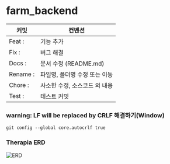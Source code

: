 # farm_backend

|커밋|컨벤션|
|-----|-----|
|Feat : |기능 추가|
|Fix : |버그 해결|
|Docs : |문서 수정 (README.md)|
|Rename : |파일명, 폴더명 수정 또는 이동|
|Chore : |사소한 수정, 소스코드 외 내용|
|Test : |테스트 커밋|

### warning: LF will be replaced by CRLF 해결하기(Window)
```git
git config --global core.autocrlf true
```

### Therapia ERD
![ERD](https://user-images.githubusercontent.com/30895117/169230353-a886531e-4d33-4612-97a3-f00b938cc9ff.jpg)

